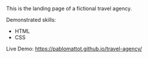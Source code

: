This is the landing page of a fictional travel agency.

Demonstrated skills:

- HTML
- CSS

Live Demo: https://pablomattot.github.io/travel-agency/